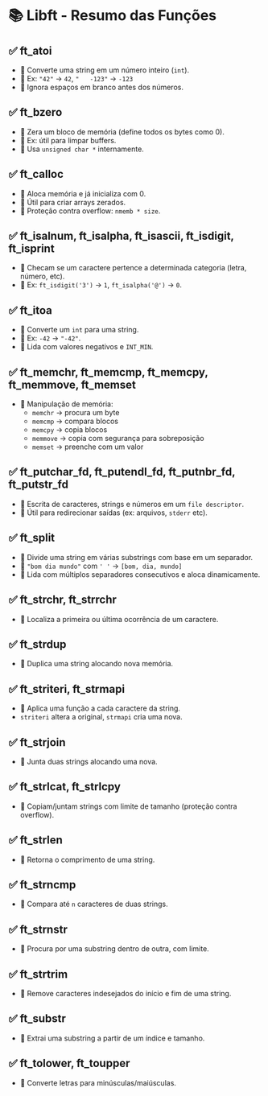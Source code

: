 
# 📚 Libft - Resumo das Funções

## ✅ ft_atoi
- 📌 Converte uma string em um número inteiro (`int`).
- 🧪 Ex: `"42"` → `42`, `"   -123"` → `-123`
- 🚨 Ignora espaços em branco antes dos números.

## ✅ ft_bzero
- 📌 Zera um bloco de memória (define todos os bytes como 0).
- 🧪 Ex: útil para limpar buffers.
- 🚨 Usa `unsigned char *` internamente.

## ✅ ft_calloc
- 📌 Aloca memória e já inicializa com 0.
- 🧪 Útil para criar arrays zerados.
- 🚨 Proteção contra overflow: `nmemb * size`.

## ✅ ft_isalnum, ft_isalpha, ft_isascii, ft_isdigit, ft_isprint
- 📌 Checam se um caractere pertence a determinada categoria (letra, número, etc).
- 🧪 Ex: `ft_isdigit('3')` → `1`, `ft_isalpha('@')` → `0`.

## ✅ ft_itoa
- 📌 Converte um `int` para uma string.
- 🧪 Ex: `-42` → `"-42"`.
- 🚨 Lida com valores negativos e `INT_MIN`.

## ✅ ft_memchr, ft_memcmp, ft_memcpy, ft_memmove, ft_memset
- 📌 Manipulação de memória:
  - `memchr` → procura um byte
  - `memcmp` → compara blocos
  - `memcpy` → copia blocos
  - `memmove` → copia com segurança para sobreposição
  - `memset` → preenche com um valor

## ✅ ft_putchar_fd, ft_putendl_fd, ft_putnbr_fd, ft_putstr_fd
- 📌 Escrita de caracteres, strings e números em um `file descriptor`.
- 🧪 Útil para redirecionar saídas (ex: arquivos, `stderr` etc).

## ✅ ft_split
- 📌 Divide uma string em várias substrings com base em um separador.
- 🧪 `"bom dia mundo"` com `' '` → `[bom, dia, mundo]`
- 🚨 Lida com múltiplos separadores consecutivos e aloca dinamicamente.

## ✅ ft_strchr, ft_strrchr
- 📌 Localiza a primeira ou última ocorrência de um caractere.

## ✅ ft_strdup
- 📌 Duplica uma string alocando nova memória.

## ✅ ft_striteri, ft_strmapi
- 📌 Aplica uma função a cada caractere da string.
- `striteri` altera a original, `strmapi` cria uma nova.

## ✅ ft_strjoin
- 📌 Junta duas strings alocando uma nova.

## ✅ ft_strlcat, ft_strlcpy
- 📌 Copiam/juntam strings com limite de tamanho (proteção contra overflow).

## ✅ ft_strlen
- 📌 Retorna o comprimento de uma string.

## ✅ ft_strncmp
- 📌 Compara até `n` caracteres de duas strings.

## ✅ ft_strnstr
- 📌 Procura por uma substring dentro de outra, com limite.

## ✅ ft_strtrim
- 📌 Remove caracteres indesejados do início e fim de uma string.

## ✅ ft_substr
- 📌 Extrai uma substring a partir de um índice e tamanho.

## ✅ ft_tolower, ft_toupper
- 📌 Converte letras para minúsculas/maiúsculas.
